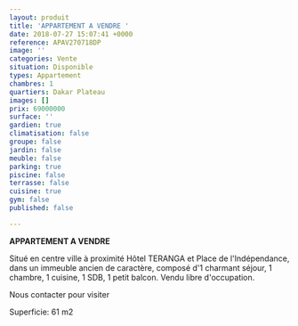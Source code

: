 ```yaml
---
layout: produit
title: 'APPARTEMENT A VENDRE '
date: 2018-07-27 15:07:41 +0000
reference: APAV270718DP
image: ''
categories: Vente
situation: Disponible
types: Appartement
chambres: 1
quartiers: Dakar Plateau
images: []
prix: 69000000
surface: ''
gardien: true
climatisation: false
groupe: false
jardin: false
meuble: false
parking: true
piscine: false
terrasse: false
cuisine: true
gym: false
published: false

---
```

**APPARTEMENT A VENDRE**

Situé en centre ville à proximité Hôtel TERANGA et Place de l'Indépendance, dans un immeuble ancien de caractère, composé d'1 charmant séjour, 1 chambre, 1 cuisine, 1 SDB, 1 petit balcon. Vendu libre d'occupation.

Nous contacter pour visiter

Superficie: 61 m2
